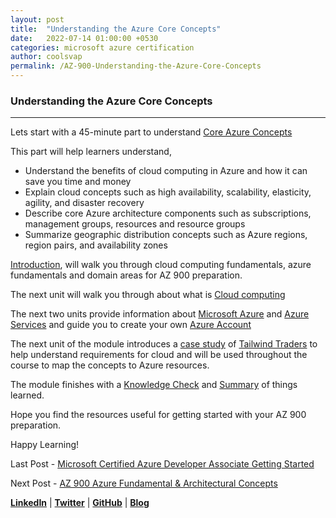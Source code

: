 ```yaml
---
layout: post
title:  "Understanding the Azure Core Concepts"
date:   2022-07-14 01:00:00 +0530
categories: microsoft azure certification
author: coolsvap
permalink: /AZ-900-Understanding-the-Azure-Core-Concepts
---
```

### Understanding the Azure Core Concepts
-------------------------------------

Lets start with a 45-minute part to understand [Core Azure Concepts](https://docs.microsoft.com/en-us/alearn/paths/az-900-describe-cloud-concepts/)

This part will help learners understand,

*   Understand the benefits of cloud computing in Azure and how it can save you time and money
*   Explain cloud concepts such as high availability, scalability, elasticity, agility, and disaster recovery
*   Describe core Azure architecture components such as subscriptions, management groups, resources and resource groups
*   Summarize geographic distribution concepts such as Azure regions, region pairs, and availability zones

[Introduction](https://docs.microsoft.com/en-us/learn/modules/intro-to-azure-fundamentals/introduction), will walk you through cloud computing fundamentals, azure fundamentals and domain areas for AZ 900 preparation.

The next unit will walk you through about what is [Cloud computing](https://docs.microsoft.com/en-us/learn/modules/intro-to-azure-fundamentals/what-is-cloud-computing)

The next two units provide information about [Microsoft Azure](https://docs.microsoft.com/en-us/learn/modules/intro-to-azure-fundamentals/what-is-microsoft-azure) and [Azure Services](https://docs.microsoft.com/en-us/learn/modules/intro-to-azure-fundamentals/tour-of-azure-services) and guide you to create your own [Azure Account](https://docs.microsoft.com/en-us/learn/modules/intro-to-azure-fundamentals/get-started-with-azure-accounts)

The next unit of the module introduces a [case study](https://docs.microsoft.com/en-us/learn/modules/intro-to-azure-fundamentals/case-study-introduction) of [Tailwind Traders](https://www.tailwindtraders.com/) to help understand requirements for cloud and will be used throughout the course to map the concepts to Azure resources. 

The module finishes with a [Knowledge Check](https://docs.microsoft.com/en-us/learn/modules/intro-to-azure-fundamentals/knowledge-check) and [Summary](https://docs.microsoft.com/en-us/learn/modules/intro-to-azure-fundamentals/summary) of things learned.

Hope you find the resources useful for getting started with your AZ 900 preparation. 

Happy Learning!

Last Post - [Microsoft Certified Azure Developer Associate Getting Started](https://cloudnativehero.github.io/Microsoft-Certified-Azure-Developer-Getting-Started)

Next Post - [AZ 900 Azure Fundamental & Architectural Concepts](https://cloudnativehero.github.io/AZ-900-Azure-Fundamental-And-Architectural-Concepts)

[**LinkedIn**](https://www.linkedin.com/company/cloudnativehero/) | [**Twitter**](https://twitter.com/cloudnativehero) | [**GitHub**](https://github.com/cloudnativehero/AZ-900-Prep) | [**Blog**](https://cloudnativehero.github.io/)